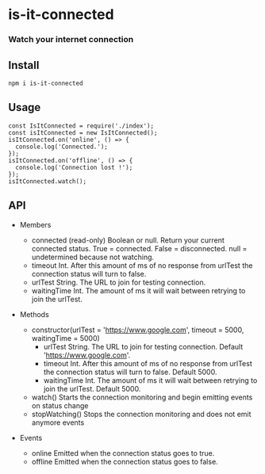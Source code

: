 # is-it-connected

### Watch your internet connection

## Install
```
npm i is-it-connected
```

## Usage
```
const IsItConnected = require('./index');
const isItConnected = new IsItConnected();
isItConnected.on('online', () => {
  console.log('Connected.');
});
isItConnected.on('offline', () => {
  console.log('Connection lost !');
});
isItConnected.watch();
```

## API

- Members
  - connected (read-only)   Boolean or null. Return your current connected status. True = connected. False = disconnected. null = undetermined because not watching.
  - timeout                 Int. After this amount of ms of no response from urlTest the connection status will turn to false.
  - urlTest                 String. The URL to join for testing connection.
  - waitingTime             Int. The amount of ms it will wait between retrying to join the urlTest.

- Methods
  - constructor(urlTest = 'https://www.google.com', timeout = 5000, waitingTime = 5000)
    - urlTest                 String. The URL to join for testing connection. Default 'https://www.google.com'.
    - timeout                 Int. After this amount of ms of no response from urlTest the connection status will turn to false. Default 5000.
    - waitingTime             Int. The amount of ms it will wait between retrying to join the urlTest. Default 5000.
  - watch()                 Starts the connection monitoring and begin emitting events on status change
  - stopWatching()          Stops the connection monitoring and does not emit anymore events

- Events
  - online                  Emitted when the connection status goes to true.
  - offline                 Emitted when the connection status goes to false.
